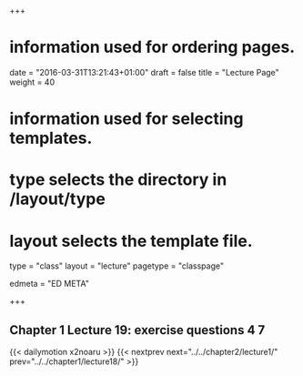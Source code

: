 +++
# information used for ordering pages.
date = "2016-03-31T13:21:43+01:00"
draft = false
title = "Lecture Page"
weight = 40

# information used for selecting templates.
# type selects the directory in /layout/type
# layout selects the template file.

type   = "class"
layout = "lecture"
pagetype = "classpage"





edmeta = "ED META"

+++
## Chapter 1 Lecture 19: exercise questions 4 7
{{< dailymotion x2noaru >}}
{{< nextprev next="../../chapter2/lecture1/"     prev="../../chapter1/lecture18/"  >}}


